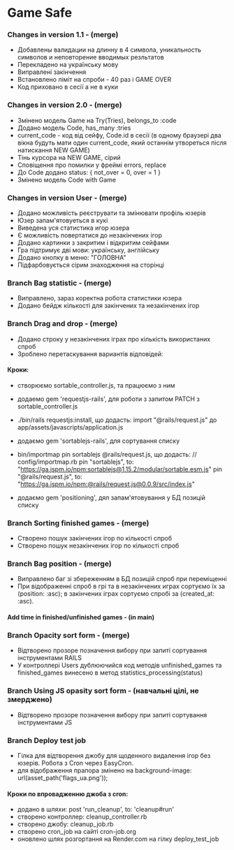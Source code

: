 # Game Safe

### Changes in version 1.1 - (merge)
* Добавлены валидации на длинну в 4 символа, уникальность символов и неповторение вводимых резльтатов
* Перекладено на українську мову
* Виправлені закінчення
* Встановлено ліміт на спроби - 40 раз і GAME OVER
* Код приховано в сесії а не в куки

### Changes in version 2.0 - (merge)
* Змінено модель Game на Try(Tries), belongs_to :code
* Додано модель Code, has_many :tries
* current_code - код від сейфу, Code.id в сесії (в одному браузері 
  два вікна будуть мати один current_code, який останнім утвореться
  після натискання NEW GAME)
* Тінь курсора на NEW GAME, сірий
* Сповіщення про помилки у фреймі errors, replace
* До Code додано status: { not_over = 0, over = 1 }
* Змінено модель Code with Game 

### Changes in version User - (merge)
* Додано можливість реєструвати та змінювати профіль юзерів
* Юзер запам'ятовуеться в кукі
* Виведена уся статистика игор юзера
* Є можливість повертатися до незакінчених ігор
* Додано картинки з закритим і відкритим сейфами
* Гра підтримує дві мови: українську, англійську
* Додано кнопку в меню: "ГОЛОВНА"
* Підфарбовується сірим знаходження на сторінці

### Branch Bag statistic - (merge)
* Виправлено, зараз коректна робота статистики юзера
* Додано бейдж кількості для закінчених та незакінчених ігор


### Branch Drag and drop - (merge)
* Додано строку у незакінчених іграх про кількість використаних спроб
* Зроблено перетаскування вариантів відповідей:

#### Кроки:
* створюємо sortable_controller.js, та працюємо з ним

* додаемо gem 'requestjs-rails', для роботи з запитом PATCH з sortable_controller.js
+ ./bin/rails requestjs:install, що додасть:
import "@rails/request.js" до app/assets/javascripts/application.js

* додаємо gem 'sortablejs-rails', для сортування списку
+  bin/importmap pin sortablejs @rails/request.js, що додасть:
// config/importmap.rb
pin "sortablejs", to: "https://ga.jspm.io/npm:sortablejs@1.15.2/modular/sortable.esm.js"
pin "@rails/request.js", to: "https://ga.jspm.io/npm:@rails/request.js@0.0.9/src/index.js"

* додаємо gem 'positioning', дял запам'ятовування у БД позицій списку

### Branch Sorting finished games - (merge)
* Створено пошук закінчених ігор по кількості спроб
* Створено пошук незакінчених ігор по кількості спроб

### Branch Bag position - (merge)

* Виправлено баг зі збереженням в БД позицій спроб при переміщенні
* При відображенні спроб в грі та в незакінчених играх сортуємо їх за (position: :asc); в закінчених іграх сортуємо спробі за (created_at: :asc).

#### Add time in finished/unfinished games - (in main)

### Branch Opacity sort form - (merge)
* Відтворено прозоре позначення вибору при запиті сортування інструментами RAILS
* У контроллері Users дублюючийся код методів unfinished_games та finished_games винесено в метод statistics_processing(status)

### Branch Using JS opasity sort form - (навчальні цілі, не змерджено)
* Відтворено прозоре позначення вибору при запиті сортування інструментами JS

### Branch Deploy test job
* Гілка для відтворення джобу для щоденного видалення ігор без юзерів. Робота з Cron через EasyCron.
* для відображення прапора змінено на background-image: url(asset_path('flags_ua.png'));
#### Кроки по впровадженню джоба з cron:
* додано в шляхи: post 'run_cleanup', to: 'cleanup#run'
* створено контроллер: cleanup_controller.rb
* створено джобу: cleanup_job.rb
* створено cron_job на сайті cron-job.org
* оновлено шлях розгортання на Render.com на гілку deploy_test_job